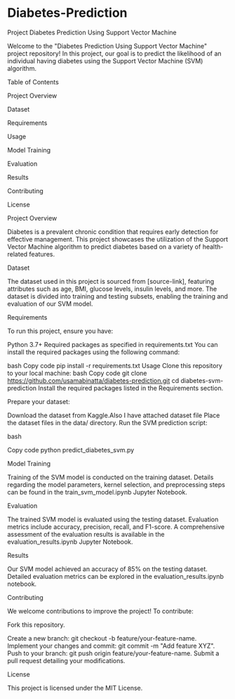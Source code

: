 # Diabetes-Prediction

Project Diabetes Prediction Using Support Vector Machine

Welcome to the "Diabetes Prediction Using Support Vector Machine" project repository! In this project, our goal is to predict the likelihood of an individual having diabetes using the Support Vector Machine (SVM) algorithm.

Table of Contents

Project Overview

Dataset

Requirements

Usage

Model Training

Evaluation

Results

Contributing

License

Project Overview

Diabetes is a prevalent chronic condition that requires early detection for effective management. This project showcases the utilization of the Support Vector Machine algorithm to predict diabetes based on a variety of health-related features.

Dataset

The dataset used in this project is sourced from [source-link], featuring attributes such as age, BMI, glucose levels, insulin levels, and more. The dataset is divided into training and testing subsets, enabling the training and evaluation of our SVM model.

Requirements

To run this project, ensure you have:

Python 3.7+
Required packages as specified in requirements.txt
You can install the required packages using the following command:

bash
Copy code
pip install -r requirements.txt
Usage
Clone this repository to your local machine:
bash
Copy code
git clone https://github.com/usamabinatta/diabetes-prediction.git
cd diabetes-svm-prediction
Install the required packages listed in the Requirements section.

Prepare your dataset:

Download the dataset from Kaggle.Also I have attached dataset file
Place the dataset files in the data/ directory.
Run the SVM prediction script:

bash

Copy code
python predict_diabetes_svm.py

Model Training

Training of the SVM model is conducted on the training dataset. Details regarding the model parameters, kernel selection, and preprocessing steps can be found in the train_svm_model.ipynb Jupyter Notebook.

Evaluation

The trained SVM model is evaluated using the testing dataset. Evaluation metrics include accuracy, precision, recall, and F1-score. A comprehensive assessment of the evaluation results is available in the evaluation_results.ipynb Jupyter Notebook.

Results

Our SVM model achieved an accuracy of 85% on the testing dataset. Detailed evaluation metrics can be explored in the evaluation_results.ipynb notebook.

Contributing

We welcome contributions to improve the project! To contribute:

Fork this repository.

Create a new branch: git checkout -b feature/your-feature-name.
Implement your changes and commit: git commit -m "Add feature XYZ".
Push to your branch: git push origin feature/your-feature-name.
Submit a pull request detailing your modifications.

License

This project is licensed under the MIT License.
